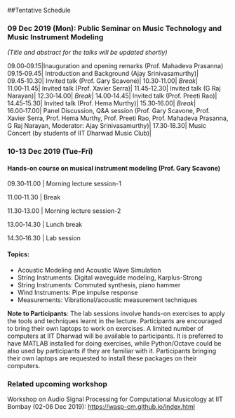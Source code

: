 ##Tentative Schedule
### 09 Dec 2019 (Mon): Public Seminar on Music Technology and Music Instrument Modeling

_(Title and abstract for the talks will be updated shortly)_

 09.00&#x2011;09.15|Inauguration and opening remarks (Prof. Mahadeva Prasanna)
 09.15&#x2011;09.45|	Introduction and Background (Ajay Srinivasamurthy)|
 09.45&#x2011;10.30|	Invited talk (Prof. Gary Scavone)|
 10.30&#x2011;11.00|	_Break_|
 11.00&#x2011;11.45|		Invited talk (Prof. Xavier Serra)|
 11.45&#x2011;12.30|		Invited talk (G Raj Narayan)|
 12.30&#x2011;14.00|		_Break_|
 14.00&#x2011;14.45| 	Invited talk (Prof. Preeti Rao)|
 14.45&#x2011;15.30|		Invited talk (Prof. Hema Murthy)|
 15.30&#x2011;16.00| _Break_|
 16.00&#x2011;17.00| Panel Discussion, Q&A session (Prof. Gary Scavone, Prof. Xavier Serra, Prof. Hema Murthy, Prof. Preeti Rao, Prof. Mahadeva Prasanna, G Raj Narayan, Moderator: Ajay Srinivasamurthy)|
 17.30&#x2011;18.30|		Music Concert (by students of IIT Dharwad Music Club)|

### 10-13 Dec 2019 (Tue-Fri)
#### Hands-on course on musical instrument modeling (Prof. Gary Scavone)

09.30&#x2011;11.00 |   Morning lecture session-1

11.00&#x2011;11.30 |	Break

11.30&#x2011;13.00	|	Morning lecture session-2

13.00&#x2011;14.30	|	Lunch break

14.30&#x2011;16.30	|	Lab session

#### Topics:
* Acoustic Modeling and Acoustic Wave Simulation
* String Instruments: Digital waveguide modeling, Karplus-Strong
* String Instruments: Commuted synthesis, piano hammer
* Wind Instruments: Pipe impulse response
* Measurements: Vibrational/acoustic measurement techniques

**Note to Participants**: The lab sessions involve hands-on exercises to apply the tools and techniques learnt in the lecture. Participants are encouraged to bring their own laptops to work on exercises. A limited number of computers at IIT Dharwad will be available to participants. It is preferred to have MATLAB installed for doing exercises, while Python/Octave could be also used by participants if they are familiar with it. Participants bringing their own laptops are requested to install these packages on their computers. 

### Related upcoming workshop
Workshop on Audio Signal Processing for Computational Musicology at IIT Bombay (02-06 Dec 2019): https://wasp-cm.github.io/index.html

